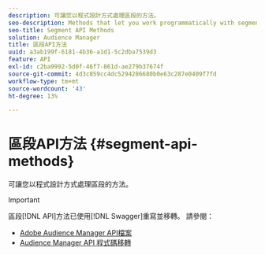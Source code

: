 ```yaml
---
description: 可讓您以程式設計方式處理區段的方法。
seo-description: Methods that let you work programmatically with segments.
seo-title: Segment API Methods
solution: Audience Manager
title: 區段API方法
uuid: a3ab199f-6181-4b36-a1d1-5c2dba7539d3
feature: API
exl-id: c2ba9992-5d0f-46f7-861d-ae279b37674f
source-git-commit: 4d3c859cc4dc5294286680b0e63c287e0409f7fd
workflow-type: tm+mt
source-wordcount: '43'
ht-degree: 13%

---
```


# 區段API方法 {#segment-api-methods}

可讓您以程式設計方式處理區段的方法。

>[!IMPORTANT]
>
>區段[!DNL API]方法已使用[!DNL Swagger]重寫並移轉。 請參閱：
>
>* [Adobe Audience Manager API檔案](https://bank.demdex.com/portal/swagger/index.html)
>* [Audience Manager API 程式碼移轉](../../api/api-swagger-migration.md)
